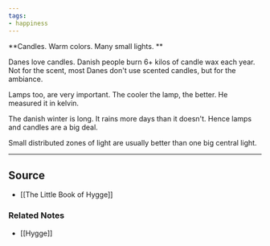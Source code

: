 ```yaml
---
tags:
- happiness
---
```

**Candles. Warm colors. Many small lights. **

Danes love candles. Danish people burn 6+ kilos of candle wax each year. Not for the scent, most Danes don't use scented candles, but for the ambiance. 

Lamps too, are very important. The cooler the lamp, the better. He measured it in kelvin. 

The danish winter is long. It rains more days than it doesn't. Hence lamps and candles are a big deal.

Small distributed zones of light are usually better than one big central light. 

---

## Source
- [[The Little Book of Hygge]]

### Related Notes
- [[Hygge]]